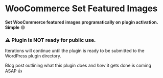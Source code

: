 # WooCommerce Set Featured Images

**Set WooCommerce featured images programatically on plugin activation. Simple** :smile:

### :warning: Plugin is NOT ready for public use.

Iterations will continue until the plugin is ready to be submitted to the WordPress plugin directory.

Blog post outlining what this plugin does and *how* it gets done is coming ASAP :+1:
